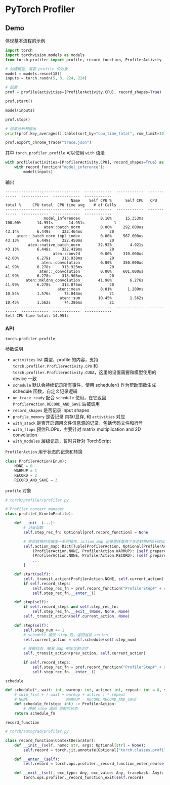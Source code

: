 # PyTorch Profiler

## Demo

体现基本流程的示例
```python
import torch
import torchvision.models as models
from torch.profiler import profile, record_function, ProfilerActivity

# 创建模型，需要 profile 的对象
model = models.resnet18()
inputs = torch.randn(5, 3, 224, 224)

# 配置
prof = profile(activities=[ProfilerActivity.CPU], record_shapes=True)

prof.start()

model(inputs)

prof.stop()

# 结果分析和输出
print(prof.key_averages().table(sort_by="cpu_time_total", row_limit=10))

prof.export_chrome_trace("trace.json")
```

其中 `torch.profiler.profile` 可以使用 `with` 语法
```python
with profile(activities=[ProfilerActivity.CPU], record_shapes=True) as prof:
    with record_function("model_inference"):
        model(inputs)
```

输出
```shell
---------------------------------  ------------  ------------  ------------  ------------  ------------  ------------
                             Name    Self CPU %      Self CPU   CPU total %     CPU total  CPU time avg    # of Calls
---------------------------------  ------------  ------------  ------------  ------------  ------------  ------------
                 model_inferencex         0.10%      15.353ms       100.00%       14.951s       14.951s             1
                 aten::batch_norm         0.00%     292.000us        43.14%        6.449s     322.464ms            20
     aten::_batch_norm_impl_index         0.00%     567.000us        43.13%        6.449s     322.450ms            20
          aten::native_batch_norm        32.92%        4.921s        43.13%        6.448s     322.419ms            20
                     aten::conv2d         0.00%     310.000us        42.00%        6.279s     313.938ms            20
                aten::convolution         0.00%     350.000us        41.99%        6.278s     313.923ms            20
               aten::_convolution         0.00%     601.000us        41.99%        6.278s     313.905ms            20
         aten::mkldnn_convolution        41.98%        6.276s        41.99%        6.278s     313.875ms            20
                       aten::mean         0.01%       1.209ms        10.54%        1.576s      75.043ms            21
                        aten::sum        10.45%        1.562s        10.45%        1.562s      74.386ms            21
---------------------------------  ------------  ------------  ------------  ------------  ------------  ------------
Self CPU time total: 14.951s
```

### API

`torch.profiler.profile`

参数说明
* `activities` list 类型，profile 的内容，支持 `torch.profiler.ProfilerActivity.CPU` 和 `torch.profiler.ProfilerActivity.CUDA`，这里的设置需要和模型使用的 device 一致
* `schedule` 默认会持续记录所有事件，使用 scheduler() 作为帮助函数生成 schedule 函数，自定义记录逻辑
* `on_trace_ready` 配合 `schedule` 使用，在它返回 `ProfilerAction.RECORD_AND_SAVE` 后被调用
* `record_shapes` 是否记录 input shapes
* `profile_memory` 是否记录 内存/显存, 和 `activities` 对应
* `with_stack` 是否开启调用文件信息源的记录，包括代码文件和行号
* `with_flops` 预估FLOPs，主要针对 matrix multiplication and 2D convolution
* `with_modules` 层级记录，暂时只针对 TorchScript

`ProfilerAction` 用于状态的记录和转换
```python
class ProfilerAction(Enum):
    NONE = 0
    WARMUP = 1
    RECORD = 2
    RECORD_AND_SAVE = 3
```

`profile` 对象

```python
# torch/profiler/profiler.py

# Profiler context manager
class profile(_KinetoProfile):

    def __init__(...):
        # 记录函数
        self.step_rec_fn: Optional[prof.record_function] = None

        # 状态转换时会触发一系列操作，action_map 记录里任意两个状态转换时执行的动作
        self.action_map: Dict[Tuple[ProfilerAction, Optional[ProfilerAction]], List[Any]] = {
            (ProfilerAction.NONE, ProfilerAction.WARMUP): [self.prepare_trace],
            (ProfilerAction.NONE, ProfilerAction.RECORD): [self.prepare_trace, self.start_trace],
            ...
        }

    def start(self):
        self._transit_action(ProfilerAction.NONE, self.current_action)
        if self.record_steps:
            self.step_rec_fn = prof.record_function("ProfilerStep#" + str(self.step_num))
            self.step_rec_fn.__enter__()

    def stop(self):
        if self.record_steps and self.step_rec_fn:
            self.step_rec_fn.__exit__(None, None, None)
        self._transit_action(self.current_action, None)

    def step(self):
        self.step_num += 1
        # schedule 接受 step 数，返回当前 action
        self.current_action = self.schedule(self.step_num)

        # 转换状态，触发 map 中定义的动作
        self._transit_action(prev_action, self.current_action)

        if self.record_steps:
            self.step_rec_fn = prof.record_function("ProfilerStep#" + str(cur_step))
            self.step_rec_fn.__enter__()
```

`schedule`

```python
def schedule(*, wait: int, warmup: int, active: int, repeat: int = 0, skip_first: int = 0) -> Callable:
    # skip_fist + ( wait + warmup + active ) * repeat
    # NONE                 WARMUP   RECORD RECORD_AND_SAVE
    def schedule_fn(step: int) -> ProfilerAction:
        # 根据 step 返回 当前的状态
    return schedule_fn
```

`record_function`

```python
# torch/autograd/profiler.py

class record_function(ContextDecorator):
    def __init__(self, name: str, args: Optional[str] = None):
        self.record = torch.jit.annotate(Optional["torch.classes.profiler._RecordFunction"], None)

    def __enter__(self):
        self.record = torch.ops.profiler._record_function_enter_new(self.name, self.args)

    def __exit__(self, exc_type: Any, exc_value: Any, traceback: Any):
        torch.ops.profiler._record_function_exit(self.record)
```



